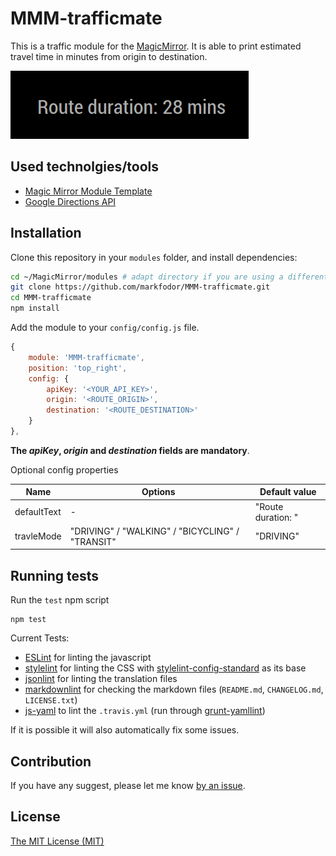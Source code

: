 # MMM-trafficmate
This is a traffic module for the [MagicMirror](https://github.com/MichMich/MagicMirror). 
It is able to print estimated travel time in minutes from origin to destination.

![Route duration](.github/duration.png)

## Used technolgies/tools
* [Magic Mirror Module Template](https://github.com/roramirez/MagicMirror-Module-Template)
* [Google Directions API](https://developers.google.com/maps/documentation/javascript/directions)

## Installation
Clone this repository in your `modules` folder, and install dependencies:
```bash
cd ~/MagicMirror/modules # adapt directory if you are using a different one
git clone https://github.com/markfodor/MMM-trafficmate.git
cd MMM-trafficmate
npm install
```

Add the module to your `config/config.js` file.
```js
{
    module: 'MMM-trafficmate',
    position: 'top_right',
    config: {
        apiKey: '<YOUR_API_KEY>',
        origin: '<ROUTE_ORIGIN>',
        destination: '<ROUTE_DESTINATION>'
    }
},
```
**The _apiKey_, _origin_ and _destination_ fields are mandatory**.

Optional config properties

| Name | Options | Default value |
| --- | --- | --- |
| defaultText | - | "Route duration: " |
| travleMode | "DRIVING" / "WALKING" / "BICYCLING" / "TRANSIT" | "DRIVING" |

## Running tests
Run the `test` npm script
```
npm test
```

Current Tests:
- [ESLint](http://eslint.org/) for linting the javascript
- [stylelint](https://stylelint.io/) for linting the CSS with [stylelint-config-standard](https://github.com/stylelint/stylelint-config-standard) as its base
- [jsonlint](https://github.com/zaach/jsonlint) for linting the translation files
- [markdownlint](https://github.com/DavidAnson/markdownlint) for checking the markdown files (`README.md`, `CHANGELOG.md`, `LICENSE.txt`)
- [js-yaml](https://github.com/nodeca/js-yaml) to lint the `.travis.yml` (run through [grunt-yamllint](https://github.com/geedew/grunt-yamllint))

If it is possible it will also automatically fix some issues.

## Contribution
If you have any suggest, please let me know [by an issue](https://github.com/markfodor/MMM-trafficmate/issues/new).

## License
[The MIT License (MIT)](LICENSE)